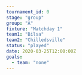 ```yaml
---
tournament_id: 0
stage: "group"
group: "A"
fixture: "Matchday 1"
team1: "Bilsa"
team2: "Chilledsville"
status: "played"
date: 2020-03-25T12:00:00Z
goals:
  - team: "none"
---
```

